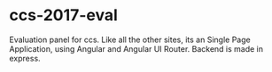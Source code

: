 # ccs-2017-eval
Evaluation panel for ccs. Like all the other sites, its an Single Page Application, using Angular and Angular UI Router.
Backend is made in express.

